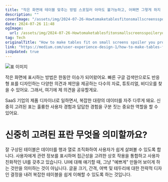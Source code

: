 ```yaml
---
title: "작은 화면에 테이블 맞추는 방법 스포일러 아마도 불가능하고, 어쩌면 그렇게 하지 않는 것이 좋을 수도 있습니다"
description: ""
coverImage: "/assets/img/2024-07-26-Howtomaketablesfitonsmallscreensspoileryouprobablycantandmaybeyoushouldnt_0.png"
date: 2024-07-26 11:48
ogImage: 
  url: /assets/img/2024-07-26-Howtomaketablesfitonsmallscreensspoileryouprobablycantandmaybeyoushouldnt_0.png
tag: Tech
originalTitle: "How to make tables fit on small screens spoiler you probably cant and maybe you shouldnt"
link: "https://medium.com/user-experience-design-1/how-to-make-tables-fit-on-small-screens-spoiler-you-probably-cant-and-maybe-you-shouldn-t-9582111cdb1d"
isUpdated: true
---
```





![표 이미지](/assets/img/2024-07-26-Howtomaketablesfitonsmallscreensspoileryouprobablycantandmaybeyoushouldnt_0.png)

작은 화면에 표시하는 방법은 한동안 이슈가 되어왔어요. 빠른 구글 검색만으로도 반응형 표를 디자인하는 다양한 의견과 제안을 제공하는 다수의 자료, 튜토리얼, 비디오를 찾을 수 있어요. 그래서, 여기에 제 의견을 공유할게요.

SaaS 기업의 제품 디자이너로 일하면서, 복잡한 대량의 데이터를 자주 다루게 돼요. 신중히 고려된 표는 훌륭한 사용자 경험과 답답한 경험을 구분 짓는 중요한 역할을 할 수 있어요.

# 신중히 고려된 표란 무엇을 의미할까요?

<div class="content-ad"></div>

잘 구상된 테이블은 데이터를 행과 열로 조직화하여 사용자가 쉽게 살펴볼 수 있도록 합니다. 사용자에게 관련 정보를 표시하며 접근성을 고려한 상호 작용을 통합하고 사용자 친화적인 UI를 갖추고 있습니다. UI에 대해 얘기할 때, 그냥 "예쁘게" 만들어 보이게 하는 것만을 의미하는 것이 아닙니다. 글꼴 크기, 간격, 여백 및 테두리에 대한 전략적 디자인 결정을 내려 복잡한 테이블을 쉽게 이해할 수 있도록 하는 것입니다.